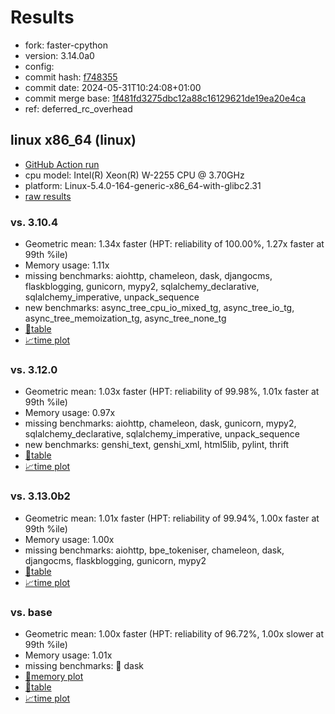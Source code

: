 # Results

- fork: faster-cpython
- version: 3.14.0a0
- config: 
- commit hash: [f748355](https://github.com/faster%2dcpython/cpython/commit/f748355)
- commit date: 2024-05-31T10:24:08+01:00
- commit merge base: [1f481fd3275dbc12a88c16129621de19ea20e4ca](https://github.com/faster%2dcpython/cpython/commit/1f481fd3275dbc12a88c16129621de19ea20e4ca)
- ref: deferred_rc_overhead

## linux x86_64 (linux)

- [GitHub Action run](https://github.com/faster-cpython/benchmarking/actions/runs/9315983053)
- cpu model: Intel(R) Xeon(R) W-2255 CPU @ 3.70GHz
- platform: Linux-5.4.0-164-generic-x86_64-with-glibc2.31
- [raw results](bm-20240531-linux-x86_64-faster%252dcpython-deferred_rc_overhead-3.14.0a0-f748355.json)

### vs. 3.10.4

- Geometric mean: 1.34x faster (HPT: reliability of 100.00%, 1.27x faster at 99th %ile)
- Memory usage: 1.11x
- missing benchmarks: aiohttp, chameleon, dask, djangocms, flaskblogging, gunicorn, mypy2, sqlalchemy_declarative, sqlalchemy_imperative, unpack_sequence
- new benchmarks: async_tree_cpu_io_mixed_tg, async_tree_io_tg, async_tree_memoization_tg, async_tree_none_tg
- [📄table](bm-20240531-linux-x86_64-faster%252dcpython-deferred_rc_overhead-3.14.0a0-f748355-vs-3.10.4.md)
- [📈time plot](bm-20240531-linux-x86_64-faster%252dcpython-deferred_rc_overhead-3.14.0a0-f748355-vs-3.10.4.svg)

### vs. 3.12.0

- Geometric mean: 1.03x faster (HPT: reliability of 99.98%, 1.01x faster at 99th %ile)
- Memory usage: 0.97x
- missing benchmarks: aiohttp, chameleon, dask, gunicorn, mypy2, sqlalchemy_declarative, sqlalchemy_imperative, unpack_sequence
- new benchmarks: genshi_text, genshi_xml, html5lib, pylint, thrift
- [📄table](bm-20240531-linux-x86_64-faster%252dcpython-deferred_rc_overhead-3.14.0a0-f748355-vs-3.12.0.md)
- [📈time plot](bm-20240531-linux-x86_64-faster%252dcpython-deferred_rc_overhead-3.14.0a0-f748355-vs-3.12.0.svg)

### vs. 3.13.0b2

- Geometric mean: 1.01x faster (HPT: reliability of 99.94%, 1.00x faster at 99th %ile)
- Memory usage: 1.00x
- missing benchmarks: aiohttp, bpe_tokeniser, chameleon, dask, djangocms, flaskblogging, gunicorn, mypy2
- [📄table](bm-20240531-linux-x86_64-faster%252dcpython-deferred_rc_overhead-3.14.0a0-f748355-vs-3.13.0b2.md)
- [📈time plot](bm-20240531-linux-x86_64-faster%252dcpython-deferred_rc_overhead-3.14.0a0-f748355-vs-3.13.0b2.svg)

### vs. base

- Geometric mean: 1.00x faster (HPT: reliability of 96.72%, 1.00x slower at 99th %ile)
- Memory usage: 1.01x
- missing benchmarks: 🔴 dask
- [🧠memory plot](bm-20240531-linux-x86_64-faster%252dcpython-deferred_rc_overhead-3.14.0a0-f748355-vs-base-mem.svg)
- [📄table](bm-20240531-linux-x86_64-faster%252dcpython-deferred_rc_overhead-3.14.0a0-f748355-vs-base.md)
- [📈time plot](bm-20240531-linux-x86_64-faster%252dcpython-deferred_rc_overhead-3.14.0a0-f748355-vs-base.svg)

